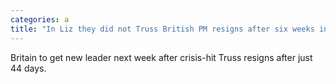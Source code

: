 ```yaml
---
categories: a
title: "In Liz they did not Truss British PM resigns after six weeks in office"
---
```

Britain to get new leader next week after crisis-hit Truss resigns after just 44 days.
